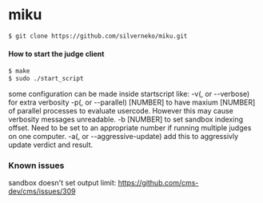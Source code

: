 miku
==

```bash
$ git clone https://github.com/silverneko/miku.git
```

#### How to start the judge client
```bash
$ make
$ sudo ./start_script
```
some configuration can be made inside startscript like:
-v(, or --verbose) for extra verbosity
-p(, or --parallel) [NUMBER] to have maxium [NUMBER] of parallel processes to evaluate usercode. However this may cause verbosity messages unreadable.
-b [NUMBER] to set sandbox indexing offset. Need to be set to an appropriate number if running multiple judges on one computer.
-a(, or --aggressive-update) add this to aggressivly update verdict and result.

### Known issues
sandbox doesn't set output limit: https://github.com/cms-dev/cms/issues/309
